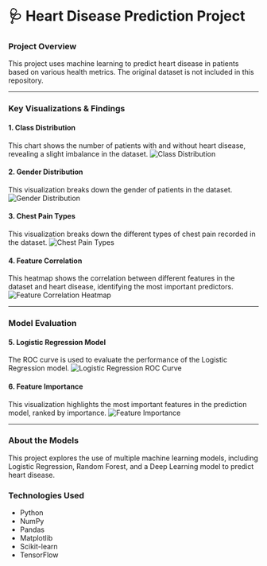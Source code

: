 # 🩺 Heart Disease Prediction Project

### **Project Overview**
This project uses machine learning to predict heart disease in patients based on various health metrics. The original dataset is not included in this repository.

---

### **Key Visualizations & Findings**

#### **1. Class Distribution**
This chart shows the number of patients with and without heart disease, revealing a slight imbalance in the dataset.
![Class Distribution](<https://i.imgur.com/x9YJ1TK.png>)

#### **2. Gender Distribution**
This visualization breaks down the gender of patients in the dataset.
![Gender Distribution](<https://i.imgur.com/ZjRyZML.png>)

#### **3. Chest Pain Types**
This visualization breaks down the different types of chest pain recorded in the dataset.
![Chest Pain Types](<https://i.imgur.com/P320VW0.png>)

#### **4. Feature Correlation**
This heatmap shows the correlation between different features in the dataset and heart disease, identifying the most important predictors.
![Feature Correlation Heatmap](<https://i.imgur.com/CdCOgwR.png>)

---

### **Model Evaluation**

#### **5. Logistic Regression Model**
The ROC curve is used to evaluate the performance of the Logistic Regression model.
![Logistic Regression ROC Curve](<https://i.imgur.com/aUGGwRZ.png>)

#### **6. Feature Importance**
This visualization highlights the most important features in the prediction model, ranked by importance.
![Feature Importance](<https://i.imgur.com/MMr9tSK.png>)

---

### **About the Models**
This project explores the use of multiple machine learning models, including Logistic Regression, Random Forest, and a Deep Learning model to predict heart disease.

### **Technologies Used**
- Python
- NumPy
- Pandas
- Matplotlib
- Scikit-learn
- TensorFlow
